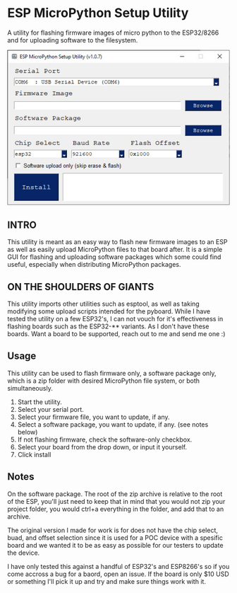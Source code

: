 # ESP MicroPython Setup Utility
A utility for flashing firmware images of micro python to the ESP32/8266 and for uploading software to the filesystem.

![alt text](https://github.com/seth-c-stenzel/ESP-MicroPython-Setup-Utility/blob/main/screenshots/ESP%20MicroPython%20Setup%20Utility.jpg?raw=true)

## INTRO
This utility is meant as an easy way to flash new firmware images to an ESP as well as easily upload MicroPython files to that board after.
It is a simple GUI for flashing and uploading software packages which some could find useful, especially when distributing MicroPython packages.

## ON THE SHOULDERS OF GIANTS
This utility imports other utilities such as esptool, as well as taking modifying some upload scripts intended for the pyboard.
While I have tested the utility on a few ESP32's, I can not vouch for it's effectiveness in flashing boards such as the ESP32-** variants. As I don't have these boards. Want a board to be supported, reach out to me and send me one :)

## Usage
This utility can be used to flash firmware only, a software package only, which is a zip folder with desired MicroPython file system, or both simultaneously.

1. Start the utility.
2. Select your serial port.
3. Select your firmware file, you want to update, if any.
4. Select a software package, you want to update, if any. (see notes below)
5. If not flashing firmware, check the software-only checkbox.
6. Select your board from the drop down, or input it yourself.
7. Click install

## Notes
On the software package. The root of the zip archive is relative to the root of the ESP, you'll just need to keep that in mind that you would not zip your project folder, you would ctrl+a everything in the folder, and add that to an archive.

The original version I made for work is for does not have the chip select, buad, and offset selection since it is used for a POC device with a spesific board and we wanted it to be as easy as possible for our testers to update the device.

I have only tested this against a handful of ESP32's and ESP8266's so if you come accross a bug for a baord, open an issue. If the board is only $10 USD or something I'll pick it up and try and make sure things work with it.

